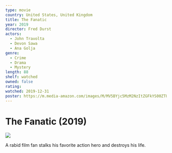 ```yaml
---
type: movie
country: United States, United Kingdom
title: The Fanatic
year: 2019
director: Fred Durst
actors:
  - John Travolta
  - Devon Sawa
  - Ana Golja
genre:
  - Crime
  - Drama
  - Mystery
length: 88
shelf: watched
owned: false
rating:
watched: 2019-12-31
poster: https://m.media-amazon.com/images/M/MV5BYjc5MzM2NzItZGFkYS00ZTU5LTg5MjctN2U1NjczNzg2MjAyXkEyXkFqcGc@._V1_SX300.jpg
---
```


# The Fanatic (2019)

![](https://m.media-amazon.com/images/M/MV5BYjc5MzM2NzItZGFkYS00ZTU5LTg5MjctN2U1NjczNzg2MjAyXkEyXkFqcGc@._V1_SX300.jpg)

A rabid film fan stalks his favorite action hero and destroys his life.